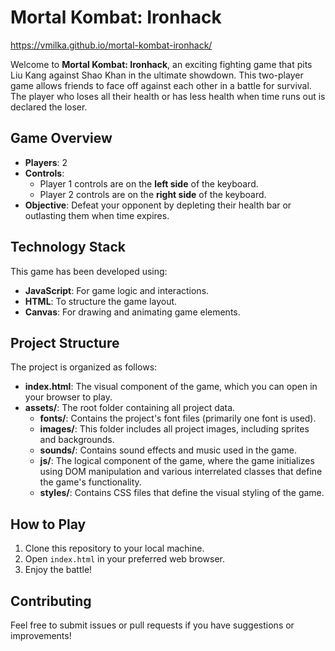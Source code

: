 # Mortal Kombat: Ironhack

https://vmilka.github.io/mortal-kombat-ironhack/

Welcome to **Mortal Kombat: Ironhack**, an exciting fighting game that pits Liu Kang against Shao Khan in the ultimate showdown. This two-player game allows friends to face off against each other in a battle for survival. The player who loses all their health or has less health when time runs out is declared the loser.

## Game Overview

- **Players**: 2
- **Controls**: 
  - Player 1 controls are on the **left side** of the keyboard.
  - Player 2 controls are on the **right side** of the keyboard.
- **Objective**: Defeat your opponent by depleting their health bar or outlasting them when time expires.

## Technology Stack

This game has been developed using:
- **JavaScript**: For game logic and interactions.
- **HTML**: To structure the game layout.
- **Canvas**: For drawing and animating game elements.

## Project Structure

The project is organized as follows:

- **index.html**: The visual component of the game, which you can open in your browser to play.
- **assets/**: The root folder containing all project data.
  - **fonts/**: Contains the project's font files (primarily one font is used).
  - **images/**: This folder includes all project images, including sprites and backgrounds.
  - **sounds/**: Contains sound effects and music used in the game.
  - **js/**: The logical component of the game, where the game initializes using DOM manipulation and various interrelated classes that define the game's functionality.
  - **styles/**: Contains CSS files that define the visual styling of the game.

## How to Play

1. Clone this repository to your local machine.
2. Open `index.html` in your preferred web browser.
3. Enjoy the battle!

## Contributing

Feel free to submit issues or pull requests if you have suggestions or improvements!
